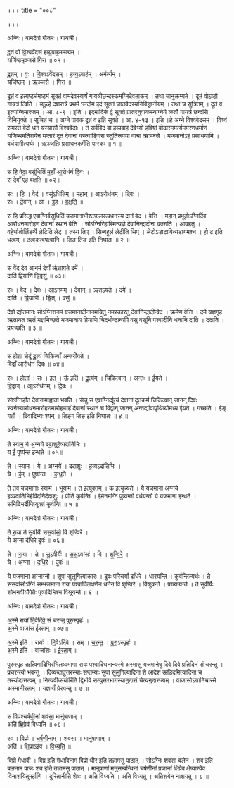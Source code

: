 +++
title = "००८"

+++


अग्निः। वामदेवो गौतमः। गायत्री।

दू॒तं वो॑ वि॒श्ववे॑दसं हव्य॒वाह॒मम॑र्त्यम् ।  
यजि॑ष्ठमृञ्जसे गि॒रा ॥ ०१॥

दू॒तम् । वः॒ । वि॒श्वऽवे॑दसम् । ह॒व्य॒ऽवाह॑म् । अम॑र्त्यम् ।  
यजि॑ष्ठम् । ऋ॒ञ्ज॒से॒ । गि॒रा ॥

दूतं व इत्यष्टर्चमष्टमं सूक्तं वामदेवस्यार्षं गायत्रीछन्दस्कमग्निदेवताकम् । तथा चानुक्रम्यते । दूतं वोऽष्टौ गायत्रं त्विति । व्यूळ्हे दशरात्रे प्रथमे छन्दोम इदं सूक्तं जातवेदस्यनिविद्धानीयम् । तथा च सुत्रितम् । दूतं व इत्याग्निमारुतम् । आ. ८-९ । इति । इदमादिके द्वे सूक्ते प्रातरनुवाकस्याग्नेये क्रतौ गायत्रे छन्दसि विनियुक्ते । सुत्रितं च । अग्ने पावक दूतं व इति सूक्ते । आ. ४-१३ । इति ॥हे अग्ने विश्ववेदसम् । विश्वं समस्तं वेदो धनं यस्यासौ विश्ववेदाः । तं सर्वविदं वा हव्यवाहं देवेभ्यो हविषां वोढारममर्त्यममरणधर्माणं यजिष्थमतिशयेन यष्तारं दूतं देवानां वस्त्वाङ्गिरा स्तुतिरूपया वाचा ऋञ्जसे । यजमानोऽहं प्रसाधयामि । वर्धयामीत्यर्थः । ऋञ्जतिः प्रसाधनकर्मेति यास्कः ॥ १ ॥

अग्निः। वामदेवो गौतमः। गायत्री।

स हि वेदा॒ वसु॑धितिं म॒हाँ आ॒रोध॑नं दि॒वः ।  
स दे॒वाँ एह व॑क्षति ॥ ०२॥

सः । हि । वेद॑ । वसु॑ऽधितिम् । म॒हान् । आ॒ऽरोध॑नम् । दि॒वः ।  
सः । दे॒वान् । आ । इ॒ह । व॒क्ष॒ति॒ ॥

स हि प्रसिद्ध एवाग्निर्वसुधितिं यजमानाभीश्टफलरूपधनस्य दानं वेद । वेत्ति । महान् प्रभूतोऽग्निर्दिव आरोधनमारोहणं देवानां स्थानं वेत्ति । सोऽग्निरिहास्मिन्यज्ञे देवानिन्द्रादीना वक्शति । आवहतु । वहेर्धातोर्लिङर्थे लेटिति लेट् । तस्य तिप् । सिब्बहुलं लेटीति सिप् । लेटोऽडाटावित्यडागमश्च । हो ढ इति धत्वम् । ठत्वकत्वषत्वानि । तिङ तिङ इति निघातः ॥ २ ॥

अग्निः। वामदेवो गौतमः। गायत्री।

स वे॑द दे॒व आ॒नमं॑ दे॒वाँ ऋ॑ताय॒ते दमे॑ ।  
दाति॑ प्रि॒याणि॑ चि॒द्वसु॑ ॥ ०३॥

सः । वे॒द॒ । दे॒वः । आ॒ऽनम॑म् । दे॒वान् । ऋ॒त॒ऽय॒ते । दमे॑ ।  
दाति॑ । प्रि॒याणि॑ । चि॒त् । वसु॑ ॥

देवो द्योतमानः सोऽग्निरानमं यजमानादीनानमयितुं नमस्कारतुं देवानिन्द्रादीन्वेद । क्रमेण वेत्ति । दमे यज्ञगृह ऋतायत ऋतं यज्ञमिच्छते यजमानाय प्रियाणि चिदभीष्टान्यपि वसु वसूनि पश्वादीनि धनानि दाति । ददाति । प्रयच्छति ॥ ३ ॥

अग्निः। वामदेवो गौतमः। गायत्री।

स होता॒ सेदु॑ दू॒त्यं॑ चिकि॒त्वाँ अ॒न्तरी॑यते ।  
वि॒द्वाँ आ॒रोध॑नं दि॒वः ॥ ०४॥

सः । होता॑ । सः । इत् । ऊं॒ इति॑ । दू॒त्य॑म् । चि॒कि॒त्वान् । अ॒न्तः । ई॒य॒ते॒ ।  
वि॒द्वान् । आ॒ऽरोध॑नम् । दि॒वः ॥

सोऽग्निर्होत देवानामाह्वाता भवति । सेचु स एवाग्निर्द्यूत्यं देवानां दूतकर्म चिकित्वान् जानन् दिवः स्वर्नस्यारोधनमारोहणमारोहणार्हं देवानां स्थानं च विद्वान् जानन् अन्तर्द्यावापृथिव्योर्मध्य ईयते । गच्छति । ईङ् गतौ । दिवादिभ्यः श्यन् । तिङ्ग तिङ इति निघातः ॥ ४ ॥

अग्निः। वामदेवो गौतमः। गायत्री।

ते स्या॑म॒ ये अ॒ग्नये॑ ददा॒शुर्ह॒व्यदा॑तिभिः ।  
य ईं॒ पुष्य॑न्त इन्ध॒ते ॥ ०५॥

ते । स्या॒म॒ । ये । अ॒ग्नये॑ । द॒दा॒शुः । ह॒व्यऽदा॑तिभिः ।  
ये । ई॒म् । पुष्य॑न्तः । इ॒न्ध॒ते ॥

ते तव यजमानाः स्याम । भूयाम । त इत्युक्तम् । क इत्युच्यते । ये यजमाना अग्नये हव्यदातिभिर्हविर्दानैर्ददाशुः । प्रीतिं कुर्वन्ति । ईमेनमग्निं पुष्यन्तो वर्धयन्तो ये यजमाना इन्धते । समिद्भिर्दीप्तियुक्तं कुर्वन्ति ॥ ५ ॥

अग्निः। वामदेवो गौतमः। गायत्री।

ते रा॒या ते सु॒वीर्यैः॑ सस॒वांसो॒ वि शृ॑ण्विरे ।  
ये अ॒ग्ना द॑धि॒रे दुवः॑ ॥ ०६॥

ते । रा॒या । ते । सु॒ऽवीर्यैः॑ । स॒स॒ऽवांसः॑ । वि । शृ॒ण्वि॒रे॒ ।  
ये । अ॒ग्ना । द॒धि॒रे । दुवः॑ ॥

ये यजमाना अग्नाग्नौ । सुपां सुलुगित्याकारः । दुवः परिचर्यां दधिरे । धारयन्ति । कुर्वन्तित्यर्थः । ते ससवांसोऽग्निं सम्भजमाना राया पश्वादिलक्षणेन धनेन वि शृण्विरे । विश्रूयन्ते । प्रख्यायन्ते । ते सुवीर्यैः शोभनवीर्योपेतैः पुत्रादिभिश्च विश्रूयन्ते ॥ ६ ॥

अग्निः। वामदेवो गौतमः। गायत्री।

अ॒स्मे रायो॑ दि॒वेदि॑वे॒ सं च॑रन्तु पुरु॒स्पृहः॑ ।  
अ॒स्मे वाजा॑स ईरताम् ॥ ०७॥

अ॒स्मे इति॑ । रायः॑ । दि॒वेऽदि॑वे । सम् । च॒र॒न्तु॒ । पु॒रु॒ऽस्पृहः॑ ।  
अ॒स्मे इति॑ । वाजा॑सः । ई॒र॒ता॒म् ॥

पुरुस्पृह ऋत्विगादिभिरभिलष्यमाणा रायः पश्वादिधनान्यस्मे अस्मासु यजमानेषु दिवे दिवे प्रतिदिनं सं चरन्तु । प्रचरन्त्यो भवन्तु । दिव्यब्दादुत्तरस्याः सप्तम्याः सुपां सुलुगित्यादिना शे आदेश ऊडिदमित्यादिना च तस्योदात्तत्वम् । नित्यवीप्सयोरिति द्विर्भावे सत्युत्तरभागस्यानुदात्तं चेत्यनुदात्तत्वम् । वाजासोऽन्नानिचास्मे अस्मानीरताम् । यज्ञार्थं प्रेरयन्तु ॥ ७ ॥

अग्निः। वामदेवो गौतमः। गायत्री।

स विप्र॑श्चर्षणी॒नां शव॑सा॒ मानु॑षाणाम् ।  
अति॑ क्षि॒प्रेव॑ विध्यति ॥ ०८॥

सः । विप्रः॑ । च॒र्ष॒णी॒नाम् । शव॑सा । मानु॑षाणाम् ।  
अति॑ । क्षि॒प्राऽइ॑व । वि॒ध्य॒ति॒ ॥

विप्रो मेधावी । विप्र इति मेधाविनाम विप्रो धीर इति तन्नामसु पाठात् । सोऽग्निः शवसा बलेन । शव इति बलनाम पाजः शव इति तन्नामसु पाठात् । मानुषाणां मनुसम्बन्धिनां चर्षणीनां प्रजानां क्षिप्रेव क्षेप्याण्येव विनाशयितुमर्हाणि । दुरितानीति शेषः । अति विध्यति । अति विध्यतु । अतिशयेन नाशयतु ॥ ८ ॥